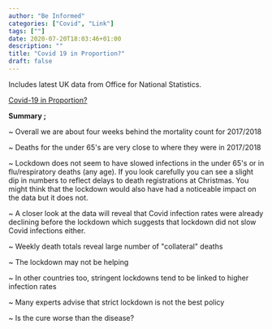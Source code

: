 ```yaml
---
author: "Be Informed"
categories: ["Covid", "Link"]
tags: [""]
date: 2020-07-20T18:03:46+01:00
description: ""
title: "Covid 19 in Proportion?"
draft: false 
---
```


Includes latest UK data from Office for National Statistics.

[Covid-19 in Proportion?](http://inproportion2.talkigy.com/)  

**Summary ;**

~    Overall we are about four weeks behind the mortality count for 2017/2018

 ~   Deaths for the under 65's are very close to where they were in 2017/2018

 ~   Lockdown does not seem to have slowed infections in the under 65's or in flu/respiratory deaths (any age). If you look carefully you can see a slight dip in numbers to reflect delays to death registrations at Christmas. You might think that the lockdown would also have had a noticeable impact on the data but it does not.

 ~   A closer look at the data will reveal that Covid infection rates were already declining before the lockdown which suggests that lockdown did not slow Covid infections either.

~   Weekly death totals reveal large number of "collateral" deaths

~ The lockdown may not be helping

~ In other countries too, stringent lockdowns tend to be linked to higher infection rates

~  Many experts advise that strict lockdown is not the best policy

~ Is the cure worse than the disease?